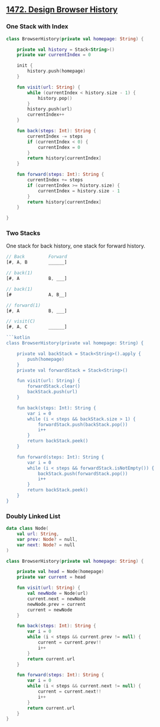 ## [1472. Design Browser History](https://leetcode.com/problems/design-browser-history)

### One Stack with Index
```kotlin
class BrowserHistory(private val homepage: String) {

    private val history = Stack<String>()
    private var currentIndex = 0

    init {
        history.push(homepage)
    }

    fun visit(url: String) {
        while (currentIndex < history.size - 1) {
            history.pop()
        }
        history.push(url)
        currentIndex++
    }

    fun back(steps: Int): String {
        currentIndex -= steps
        if (currentIndex < 0) {
            currentIndex = 0
        }
        return history[currentIndex]
    }

    fun forward(steps: Int): String {
        currentIndex += steps
        if (currentIndex >= history.size) {
            currentIndex = history.size - 1
        }
        return history[currentIndex]
    }

}
```

### Two Stacks
One stack for back history, one stack for forward history.


```js
// Back         Forward 
[#, A, B        ______]

// back(1)
[#, A           B, ___]

// back(1)
[#              A, B__]

// forward(1)
[#, A           B, ___]

// visit(C)
[#, A, C        ______]

```kotlin
class BrowserHistory(private val homepage: String) {

    private val backStack = Stack<String>().apply {
        push(homepage)
    }
    private val forwardStack = Stack<String>()

    fun visit(url: String) {
        forwardStack.clear()
        backStack.push(url)
    }

    fun back(steps: Int): String {
        var i = 0
        while (i < steps && backStack.size > 1) {
            forwardStack.push(backStack.pop())
            i++
        }
        return backStack.peek()
    }

    fun forward(steps: Int): String {
        var i = 0
        while (i < steps && forwardStack.isNotEmpty()) {
            backStack.push(forwardStack.pop())
            i++
        }
        return backStack.peek()
    }
}
```

### Doubly Linked List
```kotlin
data class Node(
    val url: String,
    var prev: Node? = null,
    var next: Node? = null
)

class BrowserHistory(private val homepage: String) {

    private val head = Node(homepage)
    private var current = head

    fun visit(url: String) {
        val newNode = Node(url)
        current.next = newNode
        newNode.prev = current
        current = newNode
    }

    fun back(steps: Int): String {
        var i = 0
        while (i < steps && current.prev != null) {
            current = current.prev!!
            i++
        }
        return current.url
    }

    fun forward(steps: Int): String {
        var i = 0
        while (i < steps && current.next != null) {
            current = current.next!!
            i++
        }
        return current.url
    }
}
```